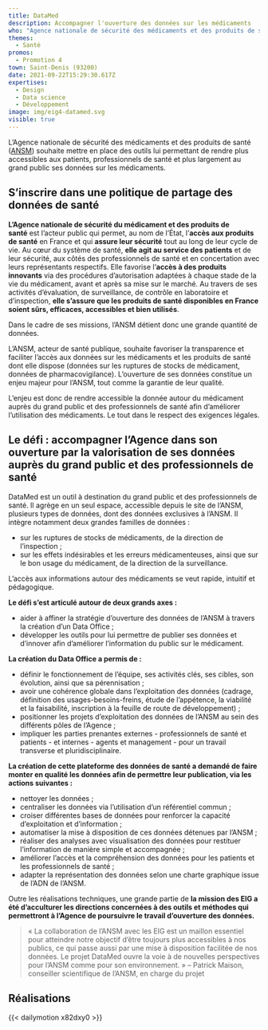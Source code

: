 ```yaml
---
title: DataMed
description: Accompagner l'ouverture des données sur les médicaments
who: "Agence nationale de sécurité des médicaments et des produits de santé "
themes:
  - Santé
promos:
  - Promotion 4
town: Saint-Denis (93200)
date: 2021-09-22T15:29:30.617Z
expertises:
  - Design
  - Data science
  - Développement
image: img/eig4-datamed.svg
visible: true
---
```

L’Agence nationale de sécurité des médicaments et des produits de santé ([ANSM](https://ansm.sante.fr/)) souhaite mettre en place des outils lui permettant de rendre plus accessibles aux patients, professionnels de santé et plus largement au grand public ses données sur les médicaments.

## S’inscrire dans une politique de partage des données de santé

**L’Agence nationale de sécurité du médicament et des produits de santé** est l’acteur public qui permet, au nom de l’État, l’**accès aux produits de santé** en France et qui **assure leur sécurité** tout au long de leur cycle de vie. Au cœur du système de santé, **elle agit au service des patients** et de leur sécurité, aux côtés des professionnels de santé et en concertation avec leurs représentants respectifs. Elle favorise l’**accès à des produits innovants** via des procédures d’autorisation adaptées à chaque stade de la vie du médicament, avant et après sa mise sur le marché. Au travers de ses activités d’évaluation, de surveillance, de contrôle en laboratoire et d’inspection, **elle s’assure que les produits de santé disponibles en France soient sûrs, efficaces, accessibles et bien utilisés**.

Dans le cadre de ses missions, l’ANSM détient donc une grande quantité de données.

L’ANSM, acteur de santé publique, souhaite favoriser la transparence et faciliter l’accès aux données sur les médicaments et les produits de santé dont elle dispose (données sur les ruptures de stocks de médicament, données de pharmacovigilance). L’ouverture de ses données constitue un enjeu majeur pour l’ANSM, tout comme la garantie de leur qualité.

L’enjeu est donc de rendre accessible la donnée autour du médicament auprès du grand public et des professionnels de santé afin d’améliorer l’utilisation des médicaments. Le tout dans le respect des exigences légales.

## Le défi : accompagner l’Agence dans son ouverture par la valorisation de ses données auprès du grand public et des professionnels de santé

DataMed est un outil à destination du grand public et des professionnels de santé. Il agrège en un seul espace, accessible depuis le site de l’ANSM,  plusieurs types de données, dont des données exclusives à l’ANSM. Il intègre notamment deux grandes familles de données :

* sur les ruptures de stocks de médicaments, de la direction de l’inspection ;
* sur les effets indésirables et les erreurs médicamenteuses, ainsi que sur le bon usage du médicament, de la direction de la surveillance.

L’accès aux informations autour des médicaments se veut rapide, intuitif et pédagogique.

**Le défi s’est articulé autour de deux grands axes :**

* aider à affiner la stratégie d’ouverture des données de l’ANSM à travers la création d’un Data Office ;
* développer les outils pour lui permettre de publier ses données et d’innover afin d’améliorer l’information du public sur le médicament.

**La création du Data Office a permis de :**

* définir le fonctionnement de l’équipe, ses activités clés, ses cibles, son évolution, ainsi que sa pérennisation ;
* avoir une cohérence globale dans l’exploitation des données (cadrage, définition des usages-besoins-freins, étude de l’appétence, la viabilité et la faisabilité, inscription à la feuille de route de développement) ;
* positionner les projets d’exploitation des données de l’ANSM au sein des différents pôles de l’Agence ;
* impliquer les parties prenantes externes - professionnels de santé et patients - et internes - agents et management - pour un travail transverse et pluridisciplinaire.

**La création de cette plateforme des données de santé a demandé de faire monter en qualité les données afin de permettre leur publication, via les actions suivantes :**

* nettoyer les données ;
* centraliser les données via l’utilisation d’un référentiel commun ;
* croiser différentes bases de données pour renforcer la capacité d’exploitation et d’information ;
* automatiser la mise à disposition de ces données détenues par l’ANSM ;
* réaliser des analyses avec visualisation des données pour restituer l’information de manière simple et accompagnée ;
* améliorer l’accès et la compréhension des données pour les patients et les professionnels de santé ;
* adapter la représentation des données selon une charte graphique issue de l’ADN de l’ANSM.

Outre les réalisations techniques, une grande partie de **la mission des EIG a été d’acculturer les directions concernées à des outils et méthodes qui permettront à l’Agence de poursuivre le travail d’ouverture des données.**

> « La collaboration de l’ANSM avec les EIG est un maillon essentiel pour atteindre notre objectif d’être toujours plus accessibles à nos publics, ce qui passe aussi par une mise à disposition facilitée de nos données. Le projet DataMed ouvre la voie à de nouvelles perspectives pour l’ANSM comme pour son environnement. » – Patrick Maison, conseiller scientifique de l’ANSM, en charge du projet

## Réalisations

{{< dailymotion x82dxy0 >}}